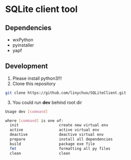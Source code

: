 # SQLite client tool

## Dependencies
- wxPython
- pyinstaller
- yapf

## Development
1. Please install python3!!! 
2. Clone this repository
```bash
git clone https://github.com/linychuo/SQLiteClient.git
```
3. You could run **dev** behind root dir
```bash
Usage dev [command]

where [command] is one of:
  init                  create new virtual env
  active                active virtual env
  deactive              deactive virtual env
  prepare               install all dependencies
  build                 package exe file
  fmt                   formatting all py files
  clean                 clean
```
